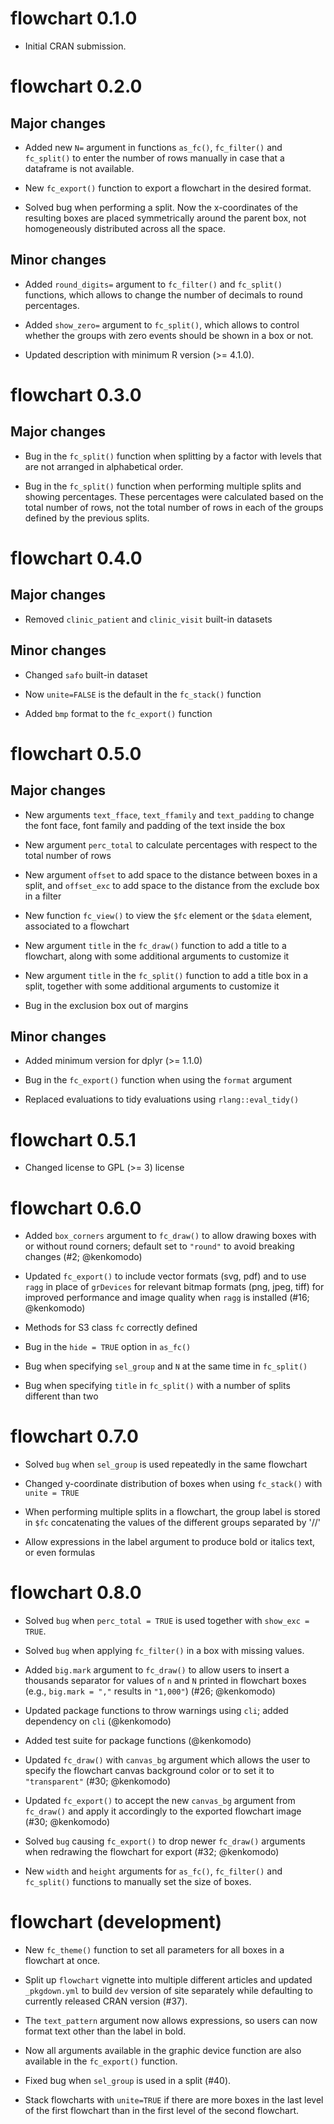 # flowchart 0.1.0

* Initial CRAN submission.

# flowchart 0.2.0

## Major changes

* Added new `N=` argument in functions `as_fc()`, `fc_filter()` and `fc_split()` to enter the number of rows manually in case that a dataframe is not available. 

* New `fc_export()` function to export a flowchart in the desired format.

* Solved bug when performing a split. Now the x-coordinates of the resulting boxes are placed symmetrically around the parent box, not homogeneously distributed across all the space.

## Minor changes

* Added `round_digits=` argument to `fc_filter()` and `fc_split()` functions, which allows to change the number of decimals to round percentages.

* Added `show_zero=` argument to `fc_split()`, which allows to control whether the groups with zero events should be shown in a box or not.

* Updated description with minimum R version (>= 4.1.0).

# flowchart 0.3.0

## Major changes

* Bug in the `fc_split()` function when splitting by a factor with levels that are not arranged in alphabetical order.

* Bug in the `fc_split()` function when performing multiple splits and showing percentages. These percentages were calculated based on the total number of rows, not the total number of rows in each of the groups defined by the previous splits. 

# flowchart 0.4.0

## Major changes

* Removed `clinic_patient` and `clinic_visit` built-in datasets

## Minor changes

* Changed `safo` built-in dataset

* Now `unite=FALSE` is the default in the `fc_stack()` function

* Added `bmp` format to the `fc_export()` function

# flowchart 0.5.0

## Major changes

* New arguments `text_fface`, `text_ffamily` and `text_padding` to change the font face, font family and padding of the text inside the box

* New argument `perc_total` to calculate percentages with respect to the total number of rows

* New argument `offset` to add space to the distance between boxes in a split, and `offset_exc` to add space to the distance from the exclude box in a filter

* New function `fc_view()` to view the `$fc` element or the `$data` element, associated to a flowchart

* New argument `title` in the `fc_draw()` function to add a title to a flowchart, along with some additional arguments to customize it

* New argument `title` in the `fc_split()` function to add a title box in a split, together with some additional arguments to customize it

* Bug in the exclusion box out of margins

## Minor changes

* Added minimum version for dplyr (>= 1.1.0)

* Bug in the `fc_export()` function when using the `format` argument

* Replaced evaluations to tidy evaluations using `rlang::eval_tidy()`

# flowchart 0.5.1

* Changed license to GPL (>= 3) license

# flowchart 0.6.0

* Added `box_corners` argument to `fc_draw()` to allow drawing boxes with or without round corners; default set to `"round"` to avoid breaking changes (#2; @kenkomodo)

* Updated `fc_export()` to include vector formats (svg, pdf) and to use `ragg` in place of `grDevices` for relevant bitmap formats (png, jpeg, tiff) for improved performance and image quality when `ragg` is installed (#16; @kenkomodo)

* Methods for S3 class `fc` correctly defined

* Bug in the `hide = TRUE` option in `as_fc()`

* Bug when specifying `sel_group` and `N` at the same time in `fc_split()`

* Bug when specifying `title` in `fc_split()` with a number of splits different than two

# flowchart 0.7.0

* Solved `bug` when `sel_group` is used repeatedly in the same flowchart

* Changed y-coordinate distribution of boxes when using `fc_stack()` with `unite = TRUE`

* When performing multiple splits in a flowchart, the group label is stored in `$fc` concatenating the values of the different groups separated by '//'

* Allow expressions in the label argument to produce bold or italics text, or even formulas

# flowchart 0.8.0

* Solved `bug` when `perc_total = TRUE` is used together with `show_exc = TRUE`.

* Solved `bug` when applying `fc_filter()` in a box with missing values.

* Added `big.mark` argument to `fc_draw()` to allow users to insert a thousands separator for values of `n` and `N` printed in flowchart boxes (e.g., `big.mark = ","` results in `"1,000"`) (#26; @kenkomodo)

* Updated package functions to throw warnings using `cli`; added dependency on `cli` (@kenkomodo)

* Added test suite for package functions (@kenkomodo)

* Updated `fc_draw()` with `canvas_bg` argument which allows the user to specify the flowchart canvas background color or to set it to `"transparent"` (#30; @kenkomodo)

* Updated `fc_export()` to accept the new `canvas_bg` argument from `fc_draw()` and apply it accordingly to the exported flowchart image (#30; @kenkomodo)

* Solved `bug` causing `fc_export()` to drop newer `fc_draw()` arguments when redrawing the flowchart for export (#32; @kenkomodo)

* New `width` and `height` arguments for `as_fc()`, `fc_filter()` and `fc_split()` functions to manually set the size of boxes.

# flowchart (development)

* New `fc_theme()` function to set all parameters for all boxes in a flowchart at once.

* Split up `flowchart` vignette into multiple different articles and updated `_pkgdown.yml` to build `dev` version of site separately while defaulting to currently released CRAN version (#37).

* The `text_pattern` argument now allows expressions, so users can now format text other than the label in bold.

* Now all arguments available in the graphic device function are also available in the `fc_export()` function. 

* Fixed bug when `sel_group` is used in a split (#40). 

* Stack flowcharts with `unite=TRUE` if there are more boxes in the last level of the first flowchart than in the first level of the second flowchart.
